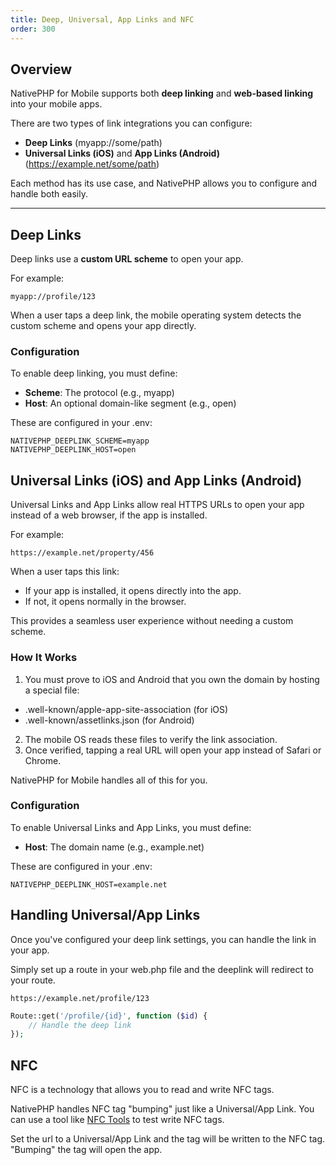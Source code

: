 ```yaml
---
title: Deep, Universal, App Links and NFC
order: 300
---
```


## Overview

NativePHP for Mobile supports both **deep linking** and **web-based linking** into your mobile apps.

There are two types of link integrations you can configure:

- **Deep Links** (myapp://some/path)
- **Universal Links (iOS)** and **App Links (Android)** (https://example.net/some/path)

Each method has its use case, and NativePHP allows you to configure and handle both easily.

---

## Deep Links

Deep links use a **custom URL scheme** to open your app.

For example:

```
myapp://profile/123
```


When a user taps a deep link, the mobile operating system detects the custom scheme and opens your app directly.

### Configuration

To enable deep linking, you must define:

- **Scheme**: The protocol (e.g., myapp)
- **Host**: An optional domain-like segment (e.g., open)

These are configured in your .env:

```dotenv
NATIVEPHP_DEEPLINK_SCHEME=myapp
NATIVEPHP_DEEPLINK_HOST=open
```

## Universal Links (iOS) and App Links (Android)

Universal Links and App Links allow real HTTPS URLs to open your app instead of a web browser, if the app is installed.

For example:
```dotenv
https://example.net/property/456
```

When a user taps this link:

 - If your app is installed, it opens directly into the app.
 - If not, it opens normally in the browser.

This provides a seamless user experience without needing a custom scheme.

### How It Works
1. You must prove to iOS and Android that you own the domain by hosting a special file:
 - .well-known/apple-app-site-association (for iOS)
 - .well-known/assetlinks.json (for Android)
2. The mobile OS reads these files to verify the link association.
3. Once verified, tapping a real URL will open your app instead of Safari or Chrome.

NativePHP for Mobile handles all of this for you.

### Configuration

To enable Universal Links and App Links, you must define:

- **Host**: The domain name (e.g., example.net)

These are configured in your .env:

```dotenv
NATIVEPHP_DEEPLINK_HOST=example.net
```

## Handling Universal/App Links

Once you've configured your deep link settings, you can handle the link in your app.

Simply set up a route in your web.php file and the deeplink will redirect to your route.

```dotenv
https://example.net/profile/123
```

```php
Route::get('/profile/{id}', function ($id) {
    // Handle the deep link
});
```

## NFC
NFC is a technology that allows you to read and write NFC tags. 

NativePHP handles NFC tag "bumping" just like a Universal/App Link. 
You can use a tool like [NFC Tools](https://www.wakdev.com/en/) to test write NFC tags.

Set the url to a Universal/App Link and the tag will be written to the NFC tag. 
"Bumping" the tag will open the app.


